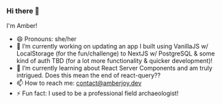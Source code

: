 ### Hi there 👋

I'm Amber!
- 😄 Pronouns: she/her
- 🔭 I’m currently working on updating an app I built using VanillaJS w/ LocalStorage (for the fun/challenge) to NextJS w/ PostgreSQL & some kind of auth TBD (for a lot more functionality & quicker development)!
- 🌱 I’m currently learning about React Server Components and am truly intrigued. Does this mean the end of react-query??
- 📫 How to reach me: contact@amberjoy.dev
- ⚡ Fun fact: I used to be a professional field archaeologist!

<!--
**the-amber-joy/the-amber-joy** is a ✨ _special_ ✨ repository because its `README.md` (this file) appears on your GitHub profile.

Here are some ideas to get you started:

- 🔭 I’m currently working on ...
- 🌱 I’m currently learning ...
- 👯 I’m looking to collaborate on ...
- 🤔 I’m looking for help with ...
- 💬 Ask me about ...
- 📫 How to reach me: ...
- 😄 Pronouns: ...
- ⚡ Fun fact: ...
-->
